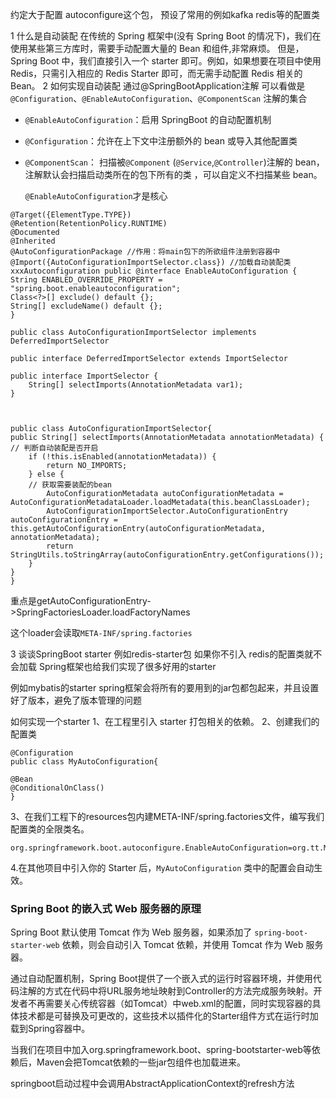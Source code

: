约定大于配置
autoconfigure这个包， 预设了常用的例如kafka redis等的配置类


1 什么是自动装配
在传统的 Spring 框架中(没有 Spring Boot 的情况下)，我们在使用某些第三方库时，需要手动配置大量的 Bean 和组件,非常麻烦。
但是，Spring Boot 中，我们直接引入一个 starter 即可。例如，如果想要在项目中使用 Redis，只需引入相应的 Redis Starter 即可，而无需手动配置 Redis 相关的 Bean。
2 如何实现自动装配
通过@SpringBootApplication注解
可以看做是`@Configuration`、`@EnableAutoConfiguration`、`@ComponentScan` 注解的集合
- `@EnableAutoConfiguration`：启用 SpringBoot 的自动配置机制  
- `@Configuration`：允许在上下文中注册额外的 bean 或导入其他配置类  
- `@ComponentScan`： 扫描被`@Component` (`@Service`,`@Controller`)注解的 bean，注解默认会扫描启动类所在的包下所有的类 ，可以自定义不扫描某些 bean。

  `@EnableAutoConfiguration`才是核心
```
@Target({ElementType.TYPE}) 
@Retention(RetentionPolicy.RUNTIME) 
@Documented 
@Inherited 
@AutoConfigurationPackage //作用：将main包下的所欲组件注册到容器中 @Import({AutoConfigurationImportSelector.class}) //加载自动装配类 xxxAutoconfiguration public @interface EnableAutoConfiguration { 
String ENABLED_OVERRIDE_PROPERTY = "spring.boot.enableautoconfiguration"; 
Class<?>[] exclude() default {}; 
String[] excludeName() default {}; 
}

```

```
public class AutoConfigurationImportSelector implements DeferredImportSelector

public interface DeferredImportSelector extends ImportSelector

public interface ImportSelector {  
    String[] selectImports(AnnotationMetadata var1);  
}



public class AutoConfigurationImportSelector{
public String[] selectImports(AnnotationMetadata annotationMetadata) {  
// 判断自动装配是否开启
    if (!this.isEnabled(annotationMetadata)) {  
        return NO_IMPORTS;  
    } else {  
    // 获取需要装配的bean
        AutoConfigurationMetadata autoConfigurationMetadata = AutoConfigurationMetadataLoader.loadMetadata(this.beanClassLoader);  
        AutoConfigurationImportSelector.AutoConfigurationEntry autoConfigurationEntry = this.getAutoConfigurationEntry(autoConfigurationMetadata, annotationMetadata);  
        return StringUtils.toStringArray(autoConfigurationEntry.getConfigurations());  
    }  
}
}

```

重点是getAutoConfigurationEntry->SpringFactoriesLoader.loadFactoryNames

这个loader会读取`META-INF/spring.factories`


3 谈谈SpringBoot starter
例如redis-starter包 如果你不引入 redis的配置类就不会加载
Spring框架也给我们实现了很多好用的starter

例如mybatis的starter spring框架会将所有的要用到的jar包都包起来，并且设置好了版本，避免了版本管理的问题


如何实现一个starter
1、在工程里引入 starter 打包相关的依赖。
2、创建我们的配置类 
```
@Configuration
public class MyAutoConfiguration{

@Bean
@ConditionalOnClass()
}
```
3、在我们工程下的resources包内建META-INF/spring.factories文件，编写我们配置类的全限类名。
```
org.springframework.boot.autoconfigure.EnableAutoConfiguration=org.tt.MyAutoConfiguration
```
4.在其他项目中引入你的 Starter 后，`MyAutoConfiguration` 类中的配置会自动生效。






### Spring Boot 的嵌入式 Web 服务器的原理
Spring Boot 默认使用 Tomcat 作为 Web 服务器，如果添加了 `spring-boot-starter-web` 依赖，则会自动引入 Tomcat 依赖，并使用 Tomcat 作为 Web 服务器。

通过自动配置机制，Spring Boot提供了一个嵌入式的运行时容器环境，并使用代码注解的方式在代码中将URL服务地址映射到Controller的方法完成服务映射。开发者不再需要关心传统容器（如Tomcat）中web.xml的配置，同时实现容器的具体技术都是可替换及可更改的，这些技术以插件化的Starter组件方式在运行时加载到Spring容器中。

当我们在项目中加入org.springframework.boot、spring-bootstarter-web等依赖后，Maven会把Tomcat依赖的一些jar包组件也加载进来。


springboot启动过程中会调用AbstractApplicationContext的refresh方法